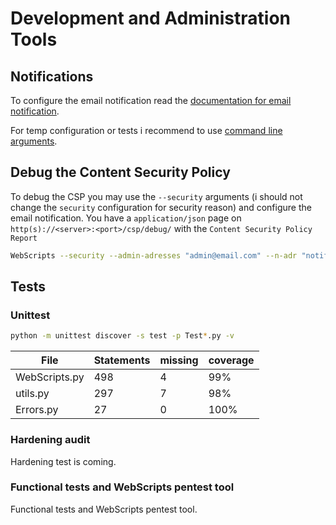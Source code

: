 # Development and Administration Tools

## Notifications

To configure the email notification read the [documentation for email notification](https://github.com/mauricelambert/WebScripts/wiki/Server-Configuration#server-configuration).

For temp configuration or tests i recommend to use [command line arguments](https://github.com/mauricelambert/WebScripts/wiki/Usages#smtp).

## Debug the Content Security Policy

To debug the CSP you may use the `--security` arguments (i should not change the `security` configuration for security reason) and configure the email notification. You have a `application/json` page on `http(s)://<server>:<port>/csp/debug/` with the `Content Security Policy Report`

```bash
WebScripts --security --admin-adresses "admin@email.com" --n-adr "notification@email.com" --s-server "smtp.email.com"
```

## Tests

### Unittest

```bash
python -m unittest discover -s test -p Test*.py -v
```

| File          | Statements | missing | coverage |
|---------------|------------|---------|----------|
| WebScripts.py | 498        | 4       | 99%      |
| utils.py      | 297        | 7       | 98%      |
| Errors.py     | 27         | 0       | 100%     |


### Hardening audit

Hardening test is coming.

### Functional tests and WebScripts pentest tool

Functional tests and WebScripts pentest tool.
